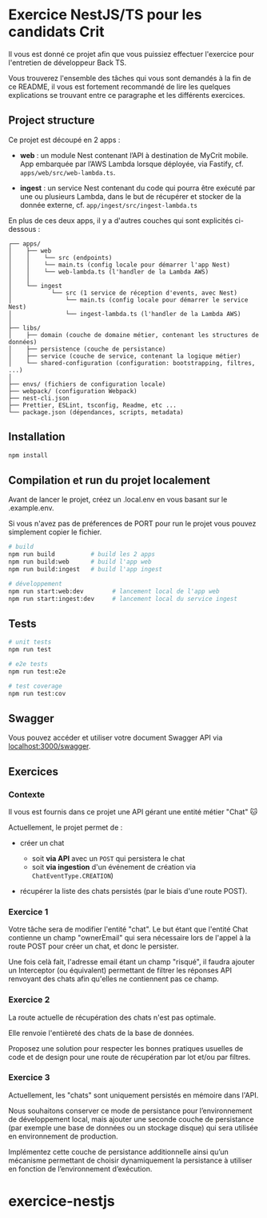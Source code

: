 # Exercice NestJS/TS pour les candidats Crit

Il vous est donné ce projet afin que vous puissiez effectuer l'exercice pour l'entretien de développeur Back TS.

Vous trouverez l'ensemble des tâches qui vous sont demandés à la fin de ce README, il vous est fortement recommandé de lire les quelques explications se trouvant entre ce paragraphe et les différents exercices.


## Project structure

Ce projet est découpé en 2 apps :
- **web** : un module Nest contenant l’API à destination de MyCrit mobile. App embarquée par l’AWS Lambda lorsque déployée, via Fastify, cf. `apps/web/src/web-lambda.ts`.

- **ingest** : un service Nest contenant du code qui pourra être exécuté par une ou plusieurs Lambda, dans le but de récupérer et stocker de la donnée externe, cf. `app/ingest/src/ingest-lambda.ts`

En plus de ces deux apps, il y a d'autres couches qui sont explicités ci-dessous :
```
┌── apps/
│    ├── web
│    │    └── src (endpoints)
│    │    └── main.ts (config locale pour démarrer l'app Nest)
│    │    └── web-lambda.ts (l'handler de la Lambda AWS)
│    │
│    └── ingest
│           └── src (1 service de réception d'events, avec Nest)
│               └── main.ts (config locale pour démarrer le service Nest)
│               └── ingest-lambda.ts (l'handler de la Lambda AWS)
│
├── libs/
│    ├── domain (couche de domaine métier, contenant les structures de données)
│    ├── persistence (couche de persistance)
│    ├── service (couche de service, contenant la logique métier)
│    └── shared-configuration (configuration: bootstrapping, filtres, ...)
│
├── envs/ (fichiers de configuration locale)
├── webpack/ (configuration Webpack)
├── nest-cli.json
├── Prettier, ESLint, tsconfig, Readme, etc ...
└── package.json (dépendances, scripts, metadata)
```

## Installation

```sh
npm install
```

## Compilation et run du projet localement

Avant de lancer le projet, créez un .local.env en vous basant sur le .example.env.

Si vous n'avez pas de préferences de PORT pour run le projet vous pouvez simplement copier le fichier.

```bash
# build
npm run build          # build les 2 apps
npm run build:web      # build l'app web
npm run build:ingest   # build l'app ingest
```

```bash
# développement
npm run start:web:dev        # lancement local de l'app web
npm run start:ingest:dev     # lancement local du service ingest
```

## Tests

```sh
# unit tests
npm run test

# e2e tests
npm run test:e2e

# test coverage
npm run test:cov
```

## Swagger

Vous pouvez accéder et utiliser votre document Swagger API via
[localhost:3000/swagger](https://localhost:3000/swagger).


## Exercices

### Contexte

Il vous est fournis dans ce projet une API gérant une entité métier "Chat" :cat:

Actuellement, le projet permet de :
- créer un chat
  - soit **via API** avec un `POST` qui persistera le chat
  - soit **via ingestion** d'un événement de création via `ChatEventType.CREATION`)

- récupérer la liste des chats persistés (par le biais d'une route POST).

### Exercice 1

Votre tâche sera de modifier l'entité "chat".
Le but étant que l'entité Chat contienne un champ "ownerEmail" qui sera nécessaire lors de l'appel à la route POST pour créer un chat, et donc le persister.

Une fois celà fait, l'adresse email étant un champ "risqué", il faudra ajouter un Interceptor (ou équivalent)
permettant de filtrer les réponses API renvoyant des chats afin qu'elles ne contiennent pas ce champ.

### Exercice 2

La route actuelle de récupération des chats n'est pas optimale.

Elle renvoie l'entièreté des chats de la base de données.

Proposez une solution pour respecter les bonnes pratiques usuelles de code et de design pour une route de récupération par lot et/ou par filtres.


### Exercice 3

Actuellement, les "chats" sont uniquement persistés en mémoire dans l'API.

Nous souhaitons conserver ce mode de persistance pour l’environnement de développement local, mais ajouter une seconde couche de persistance (par exemple une base de données ou un stockage disque) qui sera utilisée en environnement de production.

Implémentez cette couche de persistance additionnelle ainsi qu’un mécanisme permettant de choisir dynamiquement la persistance à utiliser en fonction de l’environnement d’exécution.

# exercice-nestjs
